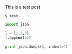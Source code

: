 This is a test post

```
$ test
```

```python
import json

l = [1,2,3]
l.append(42)

print json.dumps(l, indent=4)
```
